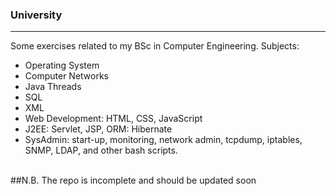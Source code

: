 <h3>University</h3>
<hr> 
Some exercises related to my BSc in Computer Engineering.  
Subjects: 
<ul> 
   <li> Operating System </li>
   <li> Computer Networks </li>
   <li> Java Threads </li> 
   <li> SQL </li> 
   <li> XML </li>
   <li> Web Development: HTML, CSS, JavaScript </li>
   <li> J2EE: Servlet, JSP, ORM: Hibernate </li> 
   <li> SysAdmin: start-up, monitoring, network admin, tcpdump, iptables, SNMP, LDAP, and other bash scripts. </li> 
</ul> 
<br> 
##N.B. The repo is incomplete and should be updated soon 

